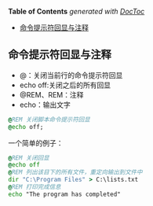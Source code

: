<!-- START doctoc generated TOC please keep comment here to allow auto update -->
<!-- DON'T EDIT THIS SECTION, INSTEAD RE-RUN doctoc TO UPDATE -->
**Table of Contents**  *generated with [DocToc](https://github.com/thlorenz/doctoc)*

- [命令提示符回显与注释](#%E5%91%BD%E4%BB%A4%E6%8F%90%E7%A4%BA%E7%AC%A6%E5%9B%9E%E6%98%BE%E4%B8%8E%E6%B3%A8%E9%87%8A)

<!-- END doctoc generated TOC please keep comment here to allow auto update -->

## 命令提示符回显与注释

- @：关闭当前行的命令提示符回显
- echo off:关闭之后的所有回显
- @REM、REM：注释
- echo：输出文字

```bat
@REM 关闭脚本命令提示符回显
@echo off;
```

一个简单的例子：

```bat
@REM 关闭回显
@echo off
@REM 列出该目下的所有文件，重定向输出到文件中
dir "C:\Program Files" > C:\lists.txt
@REM 打印完成信息
echo "The program has completed"
```
